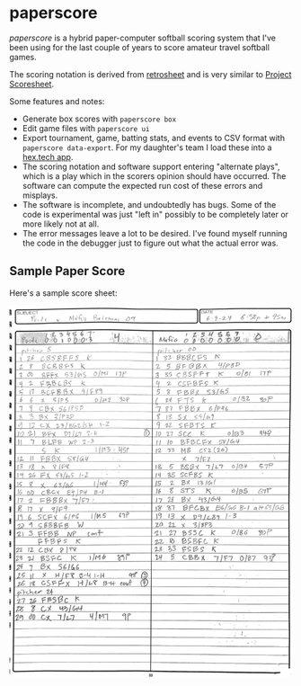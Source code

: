 # paperscore

*paperscore* is a hybrid paper-computer softball scoring system that I've been using for the last couple of years to score amateur travel softball games.

The scoring notation is derived from [retrosheet](https://www.retrosheet.org) and is very similar to [Project Scoresheet](https://en.wikipedia.org/wiki/Baseball_scorekeeping#Project_Scoresheet).

Some features and notes:

* Generate box scores with `paperscore box`
* Edit game files with `paperscore ui`
* Export tournament, game, batting stats, and events to CSV format with `paperscore data-export`.  For my daughter's team I load these into a [hex.tech app](https://app.hex.tech/c3311da3-8517-4a59-a261-5fbb34686c1b/app/d06271cc-903f-4f37-8e55-9f141b1ea4f5/latest?).
* The scoring notation and software support entering "alternate plays", which is a play which in the scorers opinion should have occurred.  The software can compute the expected run cost of these errors and misplays.
* The software is incomplete, and undoubtedly has bugs.  Some of the code is experimental was just "left in" possibly to be completely later or more likely not at all.
* The error messages leave a lot to be desired.  I've found myself running the code in the debugger just to figure out what the actual error was.

## Sample Paper Score

Here's a sample score sheet:

![Sample Score](/doc/score.jpeg)

